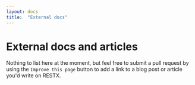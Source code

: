 ```yaml
---
layout: docs
title:  "External docs"
---
```

# External docs and articles

Nothing to list here at the moment, but feel free to submit a pull request by using the `Improve this page` button to add a link to a blog post or article you'd write on RESTX.